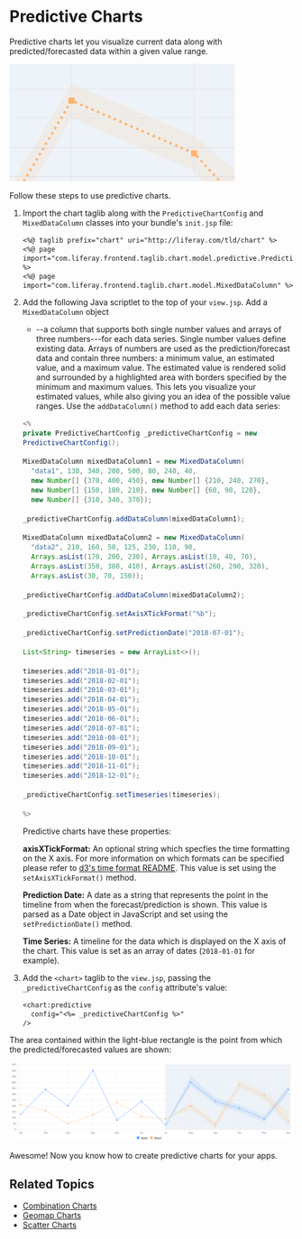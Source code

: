 # Predictive Charts

Predictive charts let you visualize current data along with predicted/forecasted data within a given value range. 

![Predicted/forecasted data is surrounded by a highlighted area of possible values.](./predictive-chart/images/01.png)

Follow these steps to use predictive charts. 

1. Import the chart taglib along with the `PredictiveChartConfig` and `MixedDataColumn` classes into your bundle's `init.jsp` file:

    ```markup
    <%@ taglib prefix="chart" uri="http://liferay.com/tld/chart" %>
    <%@ page import="com.liferay.frontend.taglib.chart.model.predictive.PredictiveChartConfig" %>
    <%@ page import="com.liferay.frontend.taglib.chart.model.MixedDataColumn" %>
    ```

1. Add the following Java scriptlet to the top of your `view.jsp`. Add a `MixedDataColumn` object <!--[`MixedDataColumn` object](https://docs.liferay.com/dxp/apps/foundation/latest/javadocs/com/liferay/frontend/taglib/chart/model/MixedDataColumn.html)-->
    - --a column that supports both single number values and arrays of three numbers---for each data series. Single number values define existing data. Arrays of numbers are used as the prediction/forecast data and contain three  numbers: a minimum value, an estimated value, and a maximum value. The estimated value is rendered solid and surrounded by a highlighted area with borders specified by the minimum and maximum values. This lets you visualize  your estimated values, while also giving you an idea of the possible value ranges. Use the `addDataColumn()` method to add each data series:

    ```java
    <%
    private PredictiveChartConfig _predictiveChartConfig = new
    PredictiveChartConfig();
    
    MixedDataColumn mixedDataColumn1 = new MixedDataColumn(
      "data1", 130, 340, 200, 500, 80, 240, 40,
      new Number[] {370, 400, 450}, new Number[] {210, 240, 270},
      new Number[] {150, 180, 210}, new Number[] {60, 90, 120},
      new Number[] {310, 340, 370});

    _predictiveChartConfig.addDataColumn(mixedDataColumn1);

    MixedDataColumn mixedDataColumn2 = new MixedDataColumn(
      "data2", 210, 160, 50, 125, 230, 110, 90,
      Arrays.asList(170, 200, 230), Arrays.asList(10, 40, 70),
      Arrays.asList(350, 380, 410), Arrays.asList(260, 290, 320),
      Arrays.asList(30, 70, 150));

    _predictiveChartConfig.addDataColumn(mixedDataColumn2);
    
    _predictiveChartConfig.setAxisXTickFormat("%b");

    _predictiveChartConfig.setPredictionDate("2018-07-01");

    List<String> timeseries = new ArrayList<>();

    timeseries.add("2018-01-01");
    timeseries.add("2018-02-01");
    timeseries.add("2018-03-01");
    timeseries.add("2018-04-01");
    timeseries.add("2018-05-01");
    timeseries.add("2018-06-01");
    timeseries.add("2018-07-01");
    timeseries.add("2018-08-01");
    timeseries.add("2018-09-01");
    timeseries.add("2018-10-01");
    timeseries.add("2018-11-01");
    timeseries.add("2018-12-01");

    _predictiveChartConfig.setTimeseries(timeseries);

    %>
    ```

    Predictive charts have these properties:
    
    **axisXTickFormat:** An optional string which specfies the time formatting on the X axis. For more information on which formats can be specified please refer to [d3's time format README](https://github.com/d3/d3-time-format/blob/master/README.md#locale_format). This value is set using the `setAxisXTickFormat()` method. 
    
    **Prediction Date:** A date as a string that represents the point in the timeline from when the forecast/prediction is shown. This value is parsed as a Date object in JavaScript and set using the `setPredictionDate()` method. 
    
    **Time Series:** A timeline for the data which is displayed on the X axis of the chart. This value is set as an array of dates (`2018-01-01` for example). 

1. Add the `<chart>` taglib to the `view.jsp`, passing the `_predictiveChartConfig` as the `config` attribute's value:

    ```markup
    <chart:predictive
      config="<%= _predictiveChartConfig %>"
    />
    ```

The area contained within the light-blue rectangle is the point from which the predicted/forecasted values are shown:

![A predictive chart lets you visualize estimated future data alongside existing data.](./predictive-chart/images/02.png)

Awesome! Now you know how to create predictive charts for your apps. 

## Related Topics

* [Combination Charts](./combination-chart.md)
* [Geomap Charts](./geomap-chart.md)
* [Scatter Charts](./scatter-chart.md)